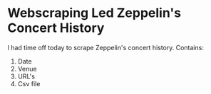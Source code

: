 # Webscraping Led Zeppelin's Concert History
I had time off today to scrape Zeppelin's concert history. 
Contains:
1. Date
2. Venue 
3. URL's
4. Csv file
